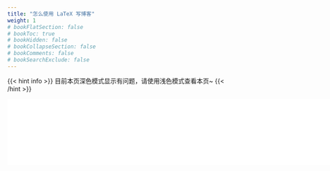 ```yaml
---
title: "怎么使用 LaTeX 写博客"
weight: 1
# bookFlatSection: false
# bookToc: true
# bookHidden: false
# bookCollapseSection: false
# bookComments: false
# bookSearchExclude: false
---
```


{{< hint info >}}
目前本页深色模式显示有问题，请使用浅色模式查看本页~
{{< /hint >}}

<div align="center">
	<embed src="/latex/tex-blog-post-text.svg" width=100% style="border: none;position: absolute;">
    <embed src="/latex/tex-blog-post-image.svg" width=100% style="border: none;">
</div>

